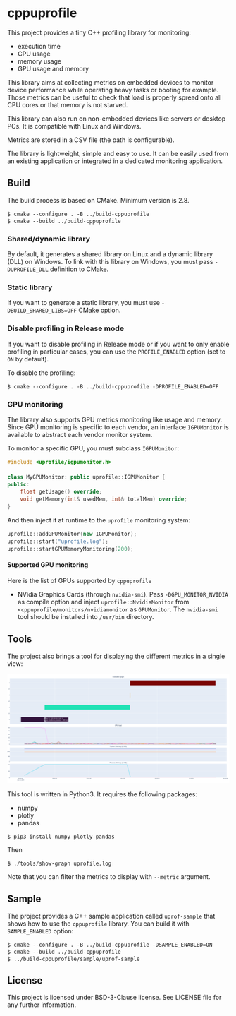# cppuprofile

This project provides a tiny C++ profiling library for monitoring:
* execution time
* CPU usage
* memory usage
* GPU usage and memory

This library aims at collecting metrics on embedded devices to monitor device
performance while operating heavy tasks or booting for example. Those metrics can 
be useful to check that load is properly spread onto all CPU cores or 
that memory is not starved.

This library can also run on non-embedded devices like servers or desktop PCs. It is 
compatible with Linux and Windows.

Metrics are stored in a CSV file (the path is configurable).

The library is lightweight, simple and easy to use. It can be easily used from an existing
application or integrated in a dedicated monitoring application.


## Build

The build process is based on CMake. Minimum version is 2.8.

```commandline
$ cmake --configure . -B ../build-cppuprofile
$ cmake --build ../build-cppuprofile
```

### Shared/dynamic library

By default, it generates a shared library on Linux and a dynamic library (DLL) on Windows. To link with this library on Windows, you must
pass `-DUPROFILE_DLL` definition to CMake.

### Static library

If you want to generate a static library, you must use `-DBUILD_SHARED_LIBS=OFF` CMake option.

### Disable profiling in Release mode

If you want to disable profiling in Release mode or if you want to only enable profiling in particular cases, you can use the `PROFILE_ENABLED` option (set to `ON` by default).

To disable the profiling:

```commandline
$ cmake --configure . -B ../build-cppuprofile -DPROFILE_ENABLED=OFF
```

### GPU monitoring

The library also supports GPU metrics monitoring like usage and memory. Since GPU monitoring is specific to each vendor, an interface `IGPUMonitor` is available to abstract each vendor monitor system.

To monitor a specific GPU, you must subclass `IGPUMonitor`:

```cpp
#include <uprofile/igpumonitor.h>

class MyGPUMonitor: public uprofile::IGPUMonitor {
public:
    float getUsage() override;
    void getMemory(int& usedMem, int& totalMem) override;
}
```

And then inject it at runtime to the `uprofile` monitoring system:

```cpp
uprofile::addGPUMonitor(new IGPUMonitor);
uprofile::start("uprofile.log");
uprofile::startGPUMemoryMonitoring(200);
```

#### Supported GPU monitoring

Here is the list of GPUs supported by `cppuprofile`

* NVidia Graphics Cards (through `nvidia-smi`). Pass `-DGPU_MONITOR_NVIDIA` as compile option and inject `uprofile::NvidiaMonitor` from `<cppuprofile/monitors/nvidiamonitor` as `GPUMonitor`. The `nvidia-smi` tool should be installed into `/usr/bin` directory.

## Tools

The project also brings a tool for displaying the different metrics in
a single view:

![ScreenshotShowGraph](doc/show-graph-screenshot.png)

This tool is written in Python3. It requires the following packages:
* numpy
* plotly
* pandas

```
$ pip3 install numpy plotly pandas
```

Then

```commandline
$ ./tools/show-graph uprofile.log
```

Note that you can filter the metrics to display with `--metric` argument.

## Sample

The project provides a C++ sample application called `uprof-sample`
that shows how to use the `cppuprofile` library. You can build it with `SAMPLE_ENABLED` option:

```commandline
$ cmake --configure . -B ../build-cppuprofile -DSAMPLE_ENABLED=ON
$ cmake --build ../build-cppuprofile
$ ../build-cppuprofile/sample/uprof-sample
```

## License

This project is licensed under BSD-3-Clause license. See LICENSE file for any further information.
